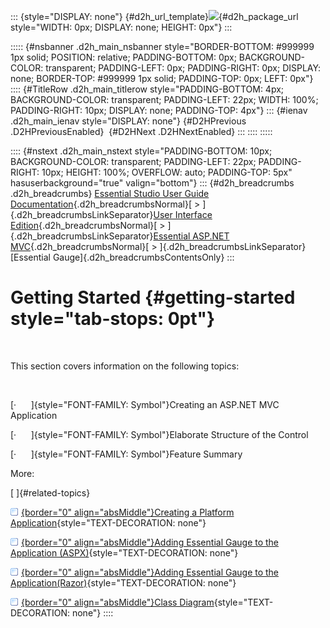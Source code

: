 ::: {style="DISPLAY: none"}
[](ms-xhelp:///?Id=d2h_url_template){#d2h_url_template}![](!package_url!){#d2h_package_url style="WIDTH: 0px; DISPLAY: none; HEIGHT: 0px"}
:::

::::: {#nsbanner .d2h_main_nsbanner style="BORDER-BOTTOM: #999999 1px solid; POSITION: relative; PADDING-BOTTOM: 0px; BACKGROUND-COLOR: transparent; PADDING-LEFT: 0px; PADDING-RIGHT: 0px; DISPLAY: none; BORDER-TOP: #999999 1px solid; PADDING-TOP: 0px; LEFT: 0px"}
:::: {#TitleRow .d2h_main_titlerow style="PADDING-BOTTOM: 4px; BACKGROUND-COLOR: transparent; PADDING-LEFT: 22px; WIDTH: 100%; PADDING-RIGHT: 10px; DISPLAY: none; PADDING-TOP: 4px"}
::: {#ienav .d2h_main_ienav style="DISPLAY: none"}
[](ms-xhelp:///?Id=1ff70517-3276-4cc6-ba11-5f8a37f834ca){#D2HPrevious .D2HPreviousEnabled}  [](ms-xhelp:///?Id=16776837-f0d9-4448-80ff-94a1a7c62c22){#D2HNext .D2HNextEnabled}
:::
::::
:::::

:::: {#nstext .d2h_main_nstext style="PADDING-BOTTOM: 10px; BACKGROUND-COLOR: transparent; PADDING-LEFT: 22px; PADDING-RIGHT: 10px; HEIGHT: 100%; OVERFLOW: auto; PADDING-TOP: 5px" hasuserbackground="true" valign="bottom"}
::: {#d2h_breadcrumbs .d2h_breadcrumbs}
[Essential Studio User Guide Documentation](ms-xhelp:///?Id=12457748-09e3-4d74-a240-8e049cedf030){.d2h_breadcrumbsNormal}[ \> ]{.d2h_breadcrumbsLinkSeparator}[User Interface Edition](ms-xhelp:///?Id=c29296b7-531c-413b-a0ec-488ca1f7f669){.d2h_breadcrumbsNormal}[ \> ]{.d2h_breadcrumbsLinkSeparator}[Essential ASP.NET MVC](ms-xhelp:///?Id=4b14e7d1-65c4-4f67-b1aa-2c37709905a5){.d2h_breadcrumbsNormal}[ \> ]{.d2h_breadcrumbsLinkSeparator}[Essential Gauge]{.d2h_breadcrumbsContentsOnly}
:::

# Getting Started {#getting-started style="tab-stops: 0pt"}

 

This section covers information on the following topics:

 

[·      ]{style="FONT-FAMILY: Symbol"}Creating an ASP.NET MVC Application

[·      ]{style="FONT-FAMILY: Symbol"}Elaborate Structure of the Control

[·      ]{style="FONT-FAMILY: Symbol"}Feature Summary

More:

[ ]{#related-topics}

[![](button.gif){border="0" align="absMiddle"}Creating a Platform Application](ms-xhelp:///?Id=16776837-f0d9-4448-80ff-94a1a7c62c22){style="TEXT-DECORATION: none"}

[![](button.gif){border="0" align="absMiddle"}Adding Essential Gauge to the Application (ASPX)](ms-xhelp:///?Id=6a9b5bee-53a2-46cf-99d3-3c3d407362c1){style="TEXT-DECORATION: none"}

[![](button.gif){border="0" align="absMiddle"}Adding Essential Gauge to the Application(Razor)](ms-xhelp:///?Id=24876712-9cf7-41ee-bcf5-9cdd9a32c3e9){style="TEXT-DECORATION: none"}

[![](button.gif){border="0" align="absMiddle"}Class Diagram](ms-xhelp:///?Id=033a081f-e51b-4202-991e-6d3a9d2838df){style="TEXT-DECORATION: none"}
::::
